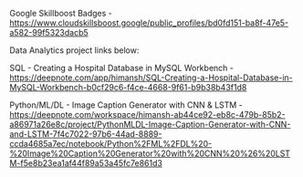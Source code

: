 Google Skillboost Badges - https://www.cloudskillsboost.google/public_profiles/bd0fd151-ba8f-47e5-a582-99f5323dacb5

Data Analytics project links below:

SQL - Creating a Hospital Database in MySQL Workbench - https://deepnote.com/app/himansh/SQL-Creating-a-Hospital-Database-in-MySQL-Workbench-b0cf29c6-f4ce-4668-9f61-b9b38b43f1d8

Python/ML/DL - Image Caption Generator with CNN & LSTM - https://deepnote.com/workspace/himansh-ab44ce92-eb8c-479b-85b2-a86971a26e8c/project/PythonMLDL-Image-Caption-Generator-with-CNN-and-LSTM-7f4c7022-97b6-44ad-8889-ccda4685a7ec/notebook/Python%2FML%2FDL%20-%20Image%20Caption%20Generator%20with%20CNN%20%26%20LSTM-f5e8b23ea1af44f89a53a45fc7e861d3
